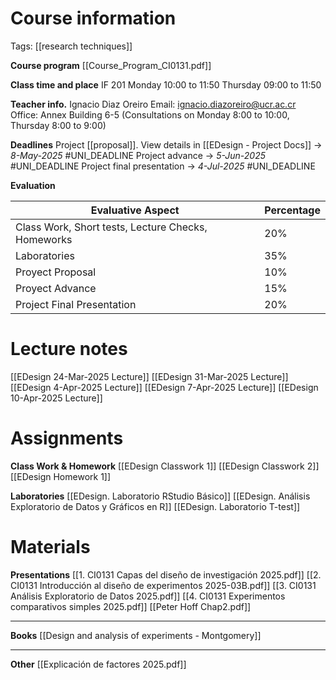 # Course information 
Tags: [[research techniques]]

**Course program**
[[Course_Program_CI0131.pdf]]

**Class time and place**
IF 201
Monday 10:00 to 11:50
Thursday 09:00 to 11:50

**Teacher info.**
Ignacio Diaz Oreiro
Email: ignacio.diazoreiro@ucr.ac.cr
Office: Annex Building 6-5 (Consultations on Monday 8:00 to 10:00, Thursday 8:00 to 9:00)

**Deadlines**
Project [[proposal]]. View details in [[EDesign - Project Docs]]
 -> _8-May-2025_ #UNI_DEADLINE 
Project advance -> _5-Jun-2025_  #UNI_DEADLINE 
Project final presentation -> _4-Jul-2025_  #UNI_DEADLINE

**Evaluation**

| Evaluative Aspect                                  | Percentage |
| -------------------------------------------------- | ---------- |
| Class Work, Short tests, Lecture Checks, Homeworks | 20%        |
| Laboratories                                       | 35%        |
| Proyect Proposal                                   | 10%        |
| Proyect Advance                                    | 15%        |
| Project Final Presentation                         | 20%        |

# Lecture notes
[[EDesign 24-Mar-2025 Lecture]]
[[EDesign 31-Mar-2025 Lecture]]
[[EDesign 4-Apr-2025 Lecture]]
[[EDesign 7-Apr-2025 Lecture]]
[[EDesign 10-Apr-2025 Lecture]]

# Assignments
**Class Work & Homework**
[[EDesign Classwork 1]]
[[EDesign Classwork 2]]
[[EDesign Homework 1]]

**Laboratories**
[[EDesign. Laboratorio RStudio Básico]]
[[EDesign. Análisis Exploratorio de Datos y Gráficos en R]]
[[EDesign. Laboratorio T-test]]

# Materials
__Presentations__
[[1. CI0131 Capas del diseño de investigación 2025.pdf]]
[[2. CI0131 Introducción al diseño de experimentos 2025-03B.pdf]]
[[3. CI0131 Análisis Exploratorio de Datos 2025.pdf]]
[[4. CI0131 Experimentos comparativos simples 2025.pdf]]
[[Peter Hoff Chap2.pdf]]
___
__Books__
[[Design and analysis of experiments - Montgomery]]
___
__Other__
[[Explicación de factores 2025.pdf]]
